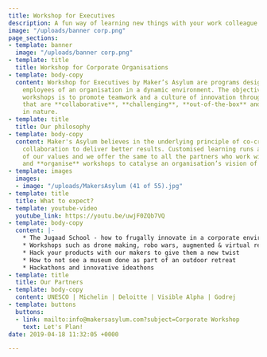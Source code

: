 ```yaml
---
title: Workshop for Executives
description: A fun way of learning new things with your work colleague
image: "/uploads/banner corp.png"
page_sections:
- template: banner
  image: "/uploads/banner corp.png"
- template: title
  title: Workshop for Corporate Organisations
- template: body-copy
  content: Workshop for Executives by Maker’s Asylum are programs designed to engage
    employees of an organisation in a dynamic environment. The objective of these
    workshops is to promote teamwork and a culture of innovation through activities
    that are **collaborative**, **challenging**, **out-of-the-box** and of **new-age**
    in nature.
- template: title
  title: Our philosophy
- template: body-copy
  content: Maker's Asylum believes in the underlying principle of co-creation and
    collaboration to deliver better results. Customised learning runs at the core
    of our values and we offer the same to all the partners who work with us. We **co-create**
    and **organise** workshops to catalyse an organisation’s vision of doing business.
- template: images
  images:
  - image: "/uploads/MakersAsylum (41 of 55).jpg"
- template: title
  title: What to expect?
- template: youtube-video
  youtube_link: https://youtu.be/uwjF0ZQb7VQ
- template: body-copy
  content: |-
    * The Jugaad School - how to frugally innovate in a corporate environment
    * Workshops such as drone making, robo wars, augmented & virtual reality and more
    * Hack your products with our makers to give them a new twist
    * How to not see a museum done as part of an outdoor retreat
    * Hackathons and innovative ideathons
- template: title
  title: Our Partners
- template: body-copy
  content: UNESCO | Michelin | Deloitte | Visible Alpha | Godrej
- template: buttons
  buttons:
  - link: mailto:info@makersasylum.com?subject=Corporate Workshop
    text: Let's Plan!
date: 2019-04-18 11:32:05 +0000

---
```

